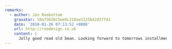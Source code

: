 ```yaml
---
remarks:
  - author: Jon Roobottom
    gravatar: 10a75628c5ee0c218ae5225b42d37f42
    date: '2010-01-26 07:13:52 +0000'
    url: http://roodesign.co.uk
    content: |
      Jolly good read old bean. Looking forward to tomorrows installment.
---
```

